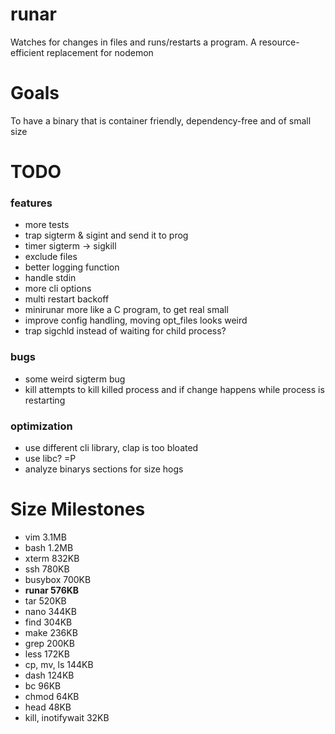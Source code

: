 # runar
Watches for changes in files and runs/restarts a program. A resource-efficient replacement for nodemon

# Goals
To have a binary that is container friendly, dependency-free and of small size

# TODO

### features
* more tests
* trap sigterm & sigint and send it to prog
* timer sigterm -> sigkill
* exclude files
* better logging function
* handle stdin
* more cli options
* multi restart backoff
* minirunar more like a  C program, to get real small
* improve config handling, moving opt\_files looks weird
* trap sigchld instead of waiting for child process?

### bugs
* some weird sigterm bug
* kill attempts to kill killed process and if change happens while process is restarting

### optimization
* use different cli library, clap is too bloated
* use libc? =P
* analyze binarys sections for size hogs

# Size Milestones
- vim 3.1MB
- bash 1.2MB
- xterm 832KB
- ssh 780KB
- busybox 700KB
- **runar 576KB**
- tar 520KB
- nano 344KB
- find 304KB
- make 236KB
- grep 200KB
- less 172KB
- cp, mv, ls 144KB
- dash 124KB
- bc 96KB
- chmod 64KB
- head 48KB
- kill, inotifywait 32KB

